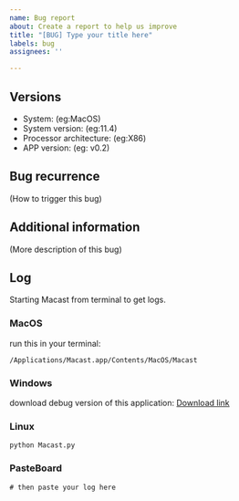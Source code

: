 ```yaml
---
name: Bug report
about: Create a report to help us improve
title: "[BUG] Type your title here"
labels: bug
assignees: ''

---
```


## Versions

- System: (eg:MacOS)
- System version: (eg:11.4)
- Processor architecture: (eg:X86)
- APP version: (eg: v0.2)

## Bug recurrence

(How to trigger this bug)

## Additional information

(More description of this bug)

## Log

Starting Macast from terminal to get logs.

### MacOS

run this in your terminal:
```
/Applications/Macast.app/Contents/MacOS/Macast
```

### Windows

download debug version of this application: [Download link](https://github.com/xfangfang/Macast/releases/latest)

### Linux

```
python Macast.py
```

### PasteBoard
```
# then paste your log here

```
